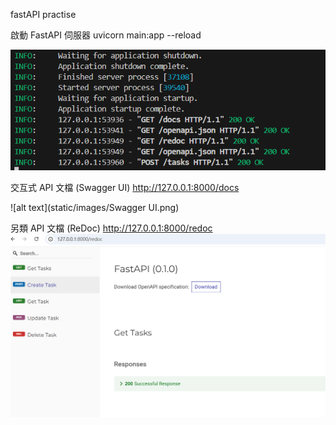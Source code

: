 fastAPI practise



啟動 FastAPI 伺服器
uvicorn main:app --reload

![alt text](static/images/application.png)



交互式 API 文檔 (Swagger UI)
 http://127.0.0.1:8000/docs
 

 ![alt text](static/images/Swagger UI.png)


另類 API 文檔 (ReDoc)
 http://127.0.0.1:8000/redoc
![alt text](static/images/ReDoc.png)
